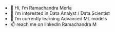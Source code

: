 - 👋 Hi, I’m Ramachandra Merla
- 👀 I’m interested in Data Analyst / Data Scientist
- 🌱 I’m currently learning Advanced ML models
- 📫 reach me on linkedIn Ramachandra M

